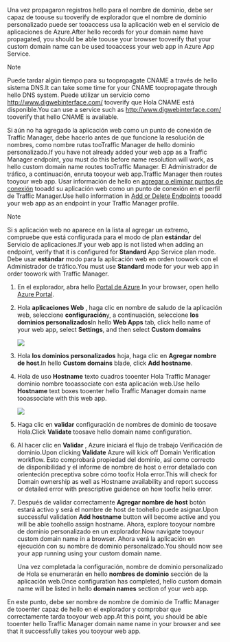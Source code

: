<span data-ttu-id="01375-101">Una vez propagaron registros hello para el nombre de dominio, debe ser capaz de toouse su tooverify de explorador que el nombre de dominio personalizado puede ser tooaccess usa la aplicación web en el servicio de aplicaciones de Azure.</span><span class="sxs-lookup"><span data-stu-id="01375-101">After hello records for your domain name have propagated, you should be able toouse your browser tooverify that your custom domain name can be used tooaccess your web app in Azure App Service.</span></span>

> [!NOTE]
> <span data-ttu-id="01375-102">Puede tardar algún tiempo para su toopropagate CNAME a través de hello sistema DNS.</span><span class="sxs-lookup"><span data-stu-id="01375-102">It can take some time for your CNAME toopropagate through hello DNS system.</span></span> <span data-ttu-id="01375-103">Puede utilizar un servicio como <a href="http://www.digwebinterface.com/">http://www.digwebinterface.com/</a> tooverify que Hola CNAME está disponible.</span><span class="sxs-lookup"><span data-stu-id="01375-103">You can use a service such as <a href="http://www.digwebinterface.com/">http://www.digwebinterface.com/</a> tooverify that hello CNAME is available.</span></span>
> 
> 

<span data-ttu-id="01375-104">Si aún no ha agregado la aplicación web como un punto de conexión de Traffic Manager, debe hacerlo antes de que funcione la resolución de nombres, como nombre rutas tooTraffic Manager de hello dominio personalizado.</span><span class="sxs-lookup"><span data-stu-id="01375-104">If you have not already added your web app as a Traffic Manager endpoint, you must do this before name resolution will work, as hello custom domain name routes tooTraffic Manager.</span></span> <span data-ttu-id="01375-105">El Administrador de tráfico, a continuación, enruta tooyour web app.</span><span class="sxs-lookup"><span data-stu-id="01375-105">Traffic Manager then routes tooyour web app.</span></span> <span data-ttu-id="01375-106">Usar información de hello en [agregar o eliminar puntos de conexión](../articles/traffic-manager/traffic-manager-endpoints.md) tooadd su aplicación web como un punto de conexión en el perfil de Traffic Manager.</span><span class="sxs-lookup"><span data-stu-id="01375-106">Use hello information in [Add or Delete Endpoints](../articles/traffic-manager/traffic-manager-endpoints.md) tooadd your web app as an endpoint in your Traffic Manager profile.</span></span>

> [!NOTE]
> <span data-ttu-id="01375-107">Si s aplicación web no aparece en la lista al agregar un extremo, compruebe que está configurada para el modo de plan **estándar** del Servicio de aplicaciones.</span><span class="sxs-lookup"><span data-stu-id="01375-107">If your web app is not listed when adding an endpoint, verify that it is configured for **Standard** App Service plan mode.</span></span> <span data-ttu-id="01375-108">Debe usar **estándar** modo para la aplicación web en orden toowork con el Administrador de tráfico.</span><span class="sxs-lookup"><span data-stu-id="01375-108">You must use **Standard** mode for your web app in order toowork with Traffic Manager.</span></span>
> 
> 

1. <span data-ttu-id="01375-109">En el explorador, abra hello [Portal de Azure](https://portal.azure.com).</span><span class="sxs-lookup"><span data-stu-id="01375-109">In your browser, open hello [Azure Portal](https://portal.azure.com).</span></span>
2. <span data-ttu-id="01375-110">Hola **aplicaciones Web** , haga clic en nombre de saludo de la aplicación web, seleccione **configuración**y, a continuación, seleccione **los dominios personalizados**</span><span class="sxs-lookup"><span data-stu-id="01375-110">In hello **Web Apps** tab, click hello name of your web app, select **Settings**, and then select **Custom domains**</span></span>
   
    ![](./media/custom-dns-web-site/dncmntask-cname-6.png)
3. <span data-ttu-id="01375-111">Hola **los dominios personalizados** hoja, haga clic en **Agregar nombre de host**.</span><span class="sxs-lookup"><span data-stu-id="01375-111">In hello **Custom domains** blade, click **Add hostname**.</span></span>
4. <span data-ttu-id="01375-112">Hola de uso **Hostname** texto cuadros tooenter Hola Traffic Manager dominio nombre tooassociate con esta aplicación web.</span><span class="sxs-lookup"><span data-stu-id="01375-112">Use hello **Hostname** text boxes tooenter hello Traffic Manager domain name tooassociate with this web app.</span></span>
   
    ![](./media/custom-dns-web-site/dncmntask-cname-8.png)
5. <span data-ttu-id="01375-113">Haga clic en **validar** configuración de nombres de dominio de toosave Hola.</span><span class="sxs-lookup"><span data-stu-id="01375-113">Click **Validate** toosave hello domain name configuration.</span></span>
6. <span data-ttu-id="01375-114">Al hacer clic en **Validar** , Azure iniciará el flujo de trabajo Verificación de dominio.</span><span class="sxs-lookup"><span data-stu-id="01375-114">Upon clicking **Validate** Azure will kick off Domain Verification workflow.</span></span> <span data-ttu-id="01375-115">Esto comprobará propiedad del dominio, así como correcto de disponibilidad y el informe de nombre de host o error detallado con orienteción preceptiva sobre cómo toofix Hola error.</span><span class="sxs-lookup"><span data-stu-id="01375-115">This will check for Domain ownership as well as Hostname availability and report success or detailed error with prescriptive guidence on how toofix hello error.</span></span>    
7. <span data-ttu-id="01375-116">Después de validar correctamente **Agregar nombre de host** botón estará activo y será el nombre de host de toohello puede asignar.</span><span class="sxs-lookup"><span data-stu-id="01375-116">Upon successful validation **Add hostname** button will become active and you will be able toohello assign hostname.</span></span> <span data-ttu-id="01375-117">Ahora, explore tooyour nombre de dominio personalizado en un explorador.</span><span class="sxs-lookup"><span data-stu-id="01375-117">Now navigate tooyour custom domain name in a browser.</span></span> <span data-ttu-id="01375-118">Ahora verá la aplicación en ejecución con su nombre de dominio personalizado.</span><span class="sxs-lookup"><span data-stu-id="01375-118">You should now see your app running using your custom domain name.</span></span> 
   
   <span data-ttu-id="01375-119">Una vez completada la configuración, nombre de dominio personalizado de Hola se enumerarán en hello **nombres de dominio** sección de la aplicación web.</span><span class="sxs-lookup"><span data-stu-id="01375-119">Once configuration has completed, hello custom domain name will be listed in hello **domain names** section of your web app.</span></span>

<span data-ttu-id="01375-120">En este punto, debe ser nombre de nombre de dominio de Traffic Manager de tooenter capaz de hello en el explorador y comprobar que correctamente tarda tooyour web app.</span><span class="sxs-lookup"><span data-stu-id="01375-120">At this point, you should be able tooenter hello Traffic Manager domain name name in your browser and see that it successfully takes you tooyour web app.</span></span>

